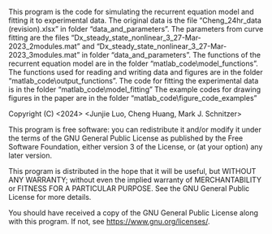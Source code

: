 This program is the code for simulating the recurrent equation model and fitting it to experimental data. 
The original data is the file “Cheng_24hr_data (revision).xlsx” in folder “data_and_parameters”.
The parameters from curve fitting are the files “Dx_steady_state_nonlinear_3_27-Mar-2023_2modules.mat” and “Dx_steady_state_nonlinear_3_27-Mar-2023_3modules.mat” in folder “data_and_parameters”.
The functions of the recurrent equation model are in the folder “matlab_code\model_functions”.
The functions used for reading and writing data and figures are in the folder “matlab_code\output_functions”.
The code for fitting the experimental data is in the folder “matlab_code\model_fitting”
The example codes for drawing figures in the paper are in the folder “matlab_code\figure_code_examples”



Copyright (C) <2024>  <Junjie Luo, Cheng Huang, Mark J. Schnitzer>

This program is free software: you can redistribute it and/or modify
it under the terms of the GNU General Public License as published by
the Free Software Foundation, either version 3 of the License, or
(at your option) any later version.

This program is distributed in the hope that it will be useful,
but WITHOUT ANY WARRANTY; without even the implied warranty of
MERCHANTABILITY or FITNESS FOR A PARTICULAR PURPOSE.  See the
GNU General Public License for more details.

You should have received a copy of the GNU General Public License
along with this program.  If not, see <https://www.gnu.org/licenses/>.

